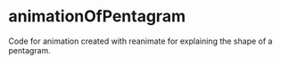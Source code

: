 # animationOfPentagram
Code for animation created with reanimate for explaining the shape of a pentagram.
